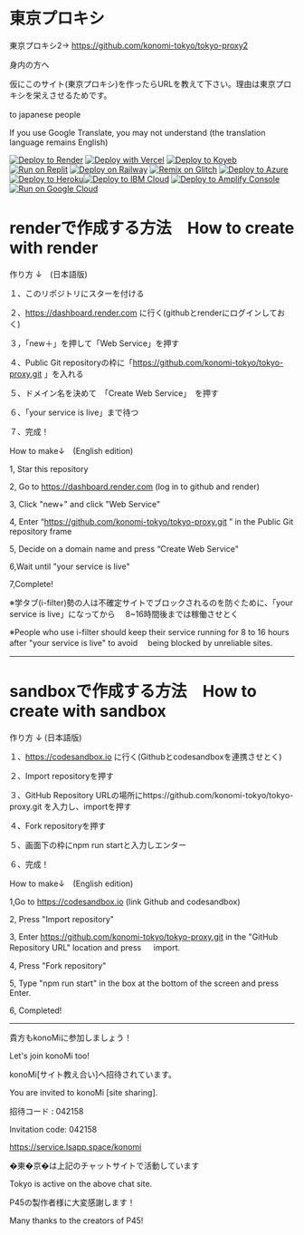 # 東京プロキシ

東京プロキシ2→ https://github.com/konomi-tokyo/tokyo-proxy2

身内の方へ

仮にこのサイト(東京プロキシ)を作ったらURLを教えて下さい。理由は東京プロキシを栄えさせるためです。

to japanese people　

If you use Google Translate, you may not understand (the translation language remains English)

[![Deploy to Render](https://binbashbanana.github.io/deploy-buttons/buttons/remade/render.svg)](https://render.com)
[![Deploy with Vercel](https://binbashbanana.github.io/deploy-buttons/buttons/remade/vercel.svg)](https://vercel.com)
[![Deploy to Koyeb](https://binbashbanana.github.io/deploy-buttons/buttons/remade/koyeb.svg)](https://app.koyeb.com)
[![Run on Replit](https://binbashbanana.github.io/deploy-buttons/buttons/remade/replit.svg)](https://replit.com)
[![Deploy on Railway](https://binbashbanana.github.io/deploy-buttons/buttons/remade/railway.svg)](https://railway.app)
[![Remix on Glitch](https://binbashbanana.github.io/deploy-buttons/buttons/remade/glitch.svg)](https://glitch.com)
[![Deploy to Azure](https://raw.githubusercontent.com/BinBashBanana/deploy-buttons/master/buttons/remade/azure.svg)](https://deploy.azure.com)
[![Deploy to Heroku](https://raw.githubusercontent.com/BinBashBanana/deploy-buttons/master/buttons/remade/heroku.svg)](https://heroku.com)[![Deploy to IBM Cloud](https://raw.githubusercontent.com/BinBashBanana/deploy-buttons/master/buttons/remade/ibmcloud.svg)](https://cloud.ibm.com)
[![Deploy to Amplify Console](https://raw.githubusercontent.com/BinBashBanana/deploy-buttons/master/buttons/remade/amplifyconsole.svg)](https://console.aws.amazon.com)
[![Run on Google Cloud](https://raw.githubusercontent.com/BinBashBanana/deploy-buttons/master/buttons/remade/googlecloud.svg)](https://deploy.cloud.run)

# renderで作成する方法　How to create with render

作り方 ↓　(日本語版)

１、このリポジトリにスターを付ける

２、https://dashboard.render.com
に行く(githubとrenderにログインしておく)

３，「new＋」を押して「Web Service」を押す

４、Public Git repositoryの枠に「https://github.com/konomi-tokyo/tokyo-proxy.git
」を入れる

５、ドメイン名を決めて　「Create Web Service」　を押す

６、「your service is live」まで待つ

７、完成！

 How to make↓　(English edition)

1, Star this repository 

2, Go to https://dashboard.render.com
(log in to github and render)

3, Click "new+" and click "Web Service"

4, Enter “https://github.com/konomi-tokyo/tokyo-proxy.git
” in the Public Git repository frame

5, Decide on a domain name and press “Create Web Service"

6,Wait until "your service is live"

7,Complete!

※学タブ(i-filter)勢の人は不確定サイトでブロックされるのを防ぐために、「your service is live」になってから
　8~16時間後までは稼働させとく

 ※People who use i-filter should keep their service running for 8 to 16 hours after "your service is live" to avoid 
 　being blocked by unreliable sites.

-----------------------------------------------------------------------------

  # sandboxで作成する方法　How to create with sandbox

  作り方 ↓ (日本語版)
  
  １、https://codesandbox.io
  に行く(Githubとcodesandboxを連携させとく)

  ２、Import repositoryを押す

  ３、GitHub Repository URLの場所にhttps://github.com/konomi-tokyo/tokyo-proxy.git
  を入力し、importを押す

  ４、Fork repositoryを押す
  
  ５、画面下の枠にnpm run startと入力しエンター

  ６、完成！

   How to make↓　(English edition)

1,Go to https://codesandbox.io
(link Github and codesandbox)

2, Press "Import repository"

3, Enter https://github.com/konomi-tokyo/tokyo-proxy.git
in the "GitHub Repository URL" location and press
　 import.

4, Press "Fork repository"

5, Type "npm run start" in the box at the bottom of the screen and press Enter.

6, Completed!

--------------------------------------------------------------
貴方もkonoMiに参加しましょう！

Let's join konoMi too!

konoMi[サイト教え合い]へ招待されています。

You are invited to konoMi [site sharing].

招待コード : 042158 

Invitation code: 042158

https://service.lsapp.space/konomi

�東�京�は上記のチャットサイトで活動しています 

Tokyo is active on the above chat site.

P45の製作者様に大変感謝します！ 

Many thanks to the creators of P45!

